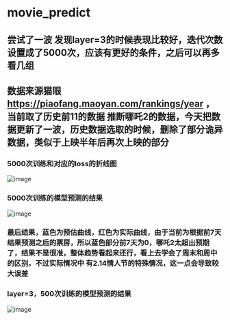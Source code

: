 # movie_predict

## 尝试了一波 发现layer=3的时候表现比较好，迭代次数设置成了5000次，应该有更好的条件，之后可以再多看几组

## 数据来源猫眼 https://piaofang.maoyan.com/rankings/year ，当前取了历史前11的数据 推断哪吒2的数据，今天把数据更新了一波，历史数据选取的时候，删除了部分诡异数据，类似于上映半年后再次上映的部分

### 5000次训练和对应的loss的折线图
![image](https://github.com/user-attachments/assets/3f6de38b-bc12-4c2e-9289-873a4794c613)
### 5000次训练的模型预测的结果
![image](https://github.com/user-attachments/assets/b2cf7935-7280-4b73-9258-bc5f77b6b03a)

### 最后结果，蓝色为预估曲线，红色为实际曲线，由于当前为根据前7天结果预测之后的票房，所以蓝色部分前7天为0，哪吒2太超出预期了，结果不是很准，整体趋势看起来还行，看上去学会了周末和周中的区别，不过实际情况中 有2.14情人节的特殊情况，这一点会导致较大误差

### layer=3，500次训练的模型预测的结果
![image](https://github.com/user-attachments/assets/9319b850-be23-4aad-b18a-ca94e94f01c8)



